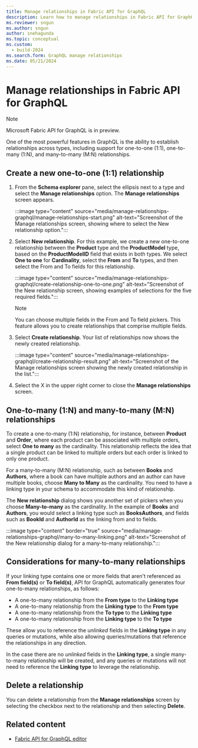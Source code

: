 ```yaml
---
title: Manage relationships in Fabric API for GraphQL
description: Learn how to manage relationships in Fabric API for GraphQL, including how to create and delete relationships.
ms.reviewer: sngun
ms.author: sngun
author: snehagunda
ms.topic: conceptual
ms.custom:
  - build-2024
ms.search.form: GraphQL manage relationships
ms.date: 05/21/2024
---
```


# Manage relationships in Fabric API for GraphQL

> [!NOTE]
> Microsoft Fabric API for GraphQL is in preview.

One of the most powerful features in GraphQL is the ability to establish relationships across types, including support for one-to-one (1:1), one-to-many (1:N), and many-to-many (M:N) relationships.

## Create a new one-to-one (1:1) relationship

1. From the **Schema explorer** pane, select the ellipsis next to a type and select the **Manage relationships** option. The **Manage relationships** screen appears.

   :::image type="content" source="media/manage-relationships-graphql/manage-relationships-start.png" alt-text="Screenshot of the Manage relationships screen, showing where to select the New relationship option.":::

2. Select **New relationship**. For this example, we create a new one-to-one relationship between the **Product** type and the **ProductModel** type, based on the **ProductModelID** field that exists in both types. We select **One to one** for **Cardinality**, select the **From** and **To** types, and then select the From and To fields for this relationship.

   :::image type="content" source="media/manage-relationships-graphql/create-relationship-one-to-one.png" alt-text="Screenshot of the New relationship screen, showing examples of selections for the five required fields.":::

   > [!NOTE]
   > You can choose multiple fields in the From and To field pickers. This feature allows you to create relationships that comprise multiple fields.

3. Select **Create relationship**. Your list of relationships now shows the newly created relationship.

   :::image type="content" source="media/manage-relationships-graphql/create-relationship-result.png" alt-text="Screenshot of the Manage relationships screen showing the newly created relationship in the list.":::

4. Select the X in the upper right corner to close the **Manage relationships** screen.

## One-to-many (1:N) and many-to-many (M:N) relationships

To create a one-to-many (1:N) relationship, for instance, between **Product** and **Order**, where each product can be associated with multiple orders, select **One to many** as the cardinality. This relationship reflects the idea that a single product can be linked to multiple orders but each order is linked to only one product.

For a many-to-many (M:N) relationship, such as between **Books** and **Authors**, where a book can have multiple authors and an author can have multiple books, choose **Many to Many** as the cardinality. You need to have a linking type in your schema to accommodate this kind of relationship.

The **New relationship** dialog shows you another set of pickers when you choose **Many-to-many** as the cardinality. In the example of **Books** and **Authors**, you would select a linking type such as **BooksAuthors**, and fields such as **BookId** and **AuthorId** as the linking from and to fields.

:::image type="content" border="true" source="media/manage-relationships-graphql/many-to-many-linking.png" alt-text="Screenshot of the New relationship dialog for a many-to-many relationship.":::

## Considerations for many-to-many relationships

If your linking type contains one or more fields that aren't referenced as **From field(s)** or **To field(s)**, API for GraphQL automatically generates four one-to-many relationships, as follows:

- A one-to-many relationship from the **From type** to the **Linking type**
- A one-to-many relationship from the **Linking type** to the **From type**
- A one-to-many relationship from the **To type** to the **Linking type**
- A one-to-many relationship from the **Linking type** to the **To type**

These allow you to reference the *unlinked* fields in the **Linking type** in any queries or mutations, while also allowing queries/mutations that reference the relationships in any direction.

In the case there are no *unlinked* fields in the **Linking type**, a single many-to-many relationship will be created, and any queries or mutations will not need to reference the **Linking type** to leverage the relationship.

## Delete a relationship

You can delete a relationship from the **Manage relationships** screen by selecting the checkbox next to the relationship and then selecting **Delete**.

## Related content

- [Fabric API for GraphQL editor](api-graphql-editor.md)
